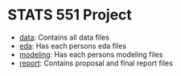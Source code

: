 # STATS 551 Project

- [data](https://github.com/brodyee/STATS551_Project/data): Contains all data files
- [eda](https://github.com/brodyee/STATS551_Project/eda): Has each persons eda files
- [modeling](https://github.com/brodyee/STATS551_Project/modeling): Has each persons modeling files
- [report](https://github.com/brodyee/STATS551_Project/report): Contains proposal and final report files
